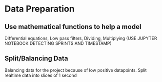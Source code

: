 # Data Preparation

## Use mathematical functions to help a model
Differential equations, Low pass filters, Dividing, Multiplying (USE JUPYTER NOTEBOOK DETECTING SPRINTS AND TIMESTAMP)

## Split/Balancing Data
Balancing data for the project because of low positive datapoints. Split realtime data into slices of 1 second
